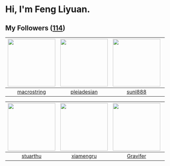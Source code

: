 # Hi, I'm Feng Liyuan.

## My Followers ([114](https://github.com/SunRunAway?tab=followers))

| <img src="https://avatars.githubusercontent.com/u/35601156?v=4" width="150" height="150" /> | <img src="https://avatars.githubusercontent.com/u/46620760?v=4" width="150" height="150" /> | <img src="https://avatars.githubusercontent.com/u/9254545?v=4" width="150" height="150" /> | <img src="https://avatars.githubusercontent.com/u/552936?v=4" width="150" height="150" /> |
| :-----------------------------------------------------------------------------------------: | :-----------------------------------------------------------------------------------------: | :----------------------------------------------------------------------------------------: | :---------------------------------------------------------------------------------------: |
|                        [macrostring](https://github.com/macrostring)                        |                        [pleiadesian](https://github.com/pleiadesian)                        |                            [sunl888](https://github.com/sunl888)                           |                           [mbautin](https://github.com/mbautin)                           |

| <img src="https://avatars.githubusercontent.com/u/16526001?v=4" width="150" height="150" /> | <img src="https://avatars.githubusercontent.com/u/28560740?v=4" width="150" height="150" /> | <img src="https://avatars.githubusercontent.com/u/44160838?v=4" width="150" height="150" /> | <img src="https://avatars.githubusercontent.com/u/11855957?v=4" width="150" height="150" /> |
| :-----------------------------------------------------------------------------------------: | :-----------------------------------------------------------------------------------------: | :-----------------------------------------------------------------------------------------: | :-----------------------------------------------------------------------------------------: |
|                           [stuarthu](https://github.com/stuarthu)                           |                          [xiamengru](https://github.com/xiamengru)                          |                           [Gravifer](https://github.com/Gravifer)                           |                       [fatsheep9146](https://github.com/fatsheep9146)                       |